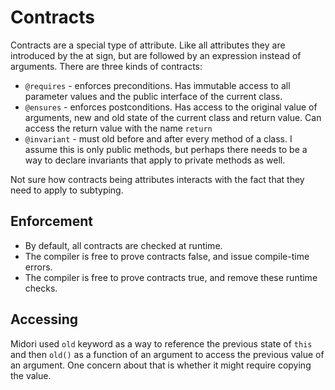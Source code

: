 # Contracts

Contracts are a special type of attribute.  Like all attributes they are introduced by the at sign, but are followed by an expression instead of arguments.  There are three kinds of contracts:

  * `@requires` - enforces preconditions.  Has immutable access to all parameter values and the public interface of the current class.
  * `@ensures` - enforces postconditions.  Has access to the original value of arguments, new and old state of the current class and return value.  Can access the return value with the name `return`
  * `@invariant` - must old before and after every method of a class.  I assume this is only public methods, but perhaps there needs to be a way to declare invariants that apply to private methods as well.

Not sure how contracts being attributes interacts with the fact that they need to apply to subtyping.

## Enforcement
  * By default, all contracts are checked at runtime.
  * The compiler is free to prove contracts false, and issue compile-time errors.
  * The compiler is free to prove contracts true, and remove these runtime checks.

## Accessing

Midori used `old` keyword as a way to reference the previous state of `this` and then `old()` as a function of an argument to access the previous value of an argument.  One concern about that is whether it might require copying the value.